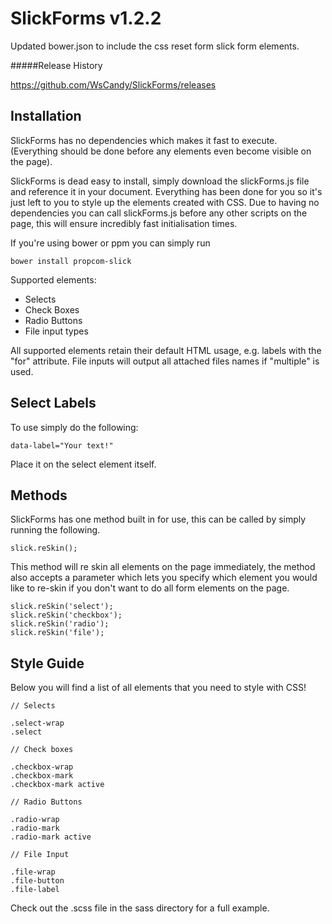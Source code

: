 SlickForms v1.2.2
==========

Updated bower.json to include the css reset form slick form elements.

#####Release History

https://github.com/WsCandy/SlickForms/releases

Installation
---

SlickForms has no dependencies which makes it fast to execute. (Everything should be done before any elements even become visible on the page).

SlickForms is dead easy to install, simply download the slickForms.js file and reference it in your document. Everything has been done for you so it's just left to you to style up the elements created with CSS. Due to having no dependencies you can call slickForms.js before any other scripts on the page, this will ensure incredibly fast initialisation times.

If you're using bower or ppm you can simply run 

	bower install propcom-slick

Supported elements:

- Selects
- Check Boxes
- Radio Buttons
- File input types

All supported elements retain their default HTML usage, e.g. labels with the "for" attribute. File inputs will output all attached files names if "multiple" is used.

Select Labels
---

To use simply do the following:

	data-label="Your text!"

Place it on the select element itself.

Methods
---

SlickForms has one method built in for use, this can be called by simply running the following.

	slick.reSkin();

This method will re skin all elements on the page immediately, the method also accepts a parameter which lets you specify which element you would like to re-skin if you don't want to do all form elements on the page.

	slick.reSkin('select');
	slick.reSkin('checkbox');
	slick.reSkin('radio');
	slick.reSkin('file');

Style Guide
---

Below you will find a list of all elements that you need to style with CSS!

	// Selects

	.select-wrap
	.select

	// Check boxes

	.checkbox-wrap
	.checkbox-mark
	.checkbox-mark active

	// Radio Buttons

	.radio-wrap
	.radio-mark
	.radio-mark active

	// File Input

	.file-wrap
	.file-button
	.file-label

Check out the .scss file in the sass directory for a full example.

